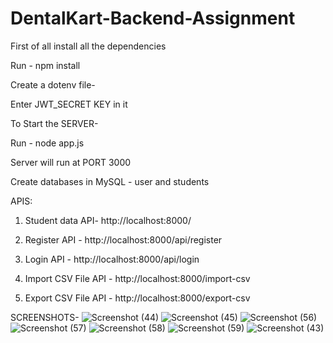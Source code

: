 # DentalKart-Backend-Assignment

First of all install all the dependencies

Run - npm install

Create a dotenv file-

Enter JWT_SECRET KEY in it

To Start the SERVER-

Run - node app.js

Server will run at PORT 3000

Create databases in MySQL - user and students 

APIS:
1) Student data API- http://localhost:8000/

2) Register API - http://localhost:8000/api/register

3) Login API - http://localhost:8000/api/login

4) Import CSV File API - http://localhost:8000/import-csv

5) Export CSV File API - http://localhost:8000/export-csv

SCREENSHOTS-
![Screenshot (44)](https://user-images.githubusercontent.com/99881894/224509989-c58378d3-4b42-470b-b45a-d8af57b58faa.png)
![Screenshot (45)](https://user-images.githubusercontent.com/99881894/224509991-e4d0901a-da5c-4a8a-bd5f-c2a076a191b8.png)
![Screenshot (56)](https://user-images.githubusercontent.com/99881894/224509992-93894493-681a-46e4-afaf-e95b4dc7e9d7.png)
![Screenshot (57)](https://user-images.githubusercontent.com/99881894/224509996-159fc968-a6ea-4917-b917-d1aaa3156df5.png)
![Screenshot (58)](https://user-images.githubusercontent.com/99881894/224509998-946f66cc-d683-49ef-bb69-c3482a5c1c2f.png)
![Screenshot (59)](https://user-images.githubusercontent.com/99881894/224510003-886b7457-e3c8-4b8e-b55c-18097f2c9c4d.png)
![Screenshot (43)](https://user-images.githubusercontent.com/99881894/224510026-5ce4f0f5-c36a-435b-b479-125bd2ef8729.png)


